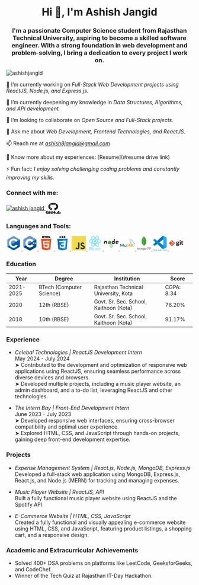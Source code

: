 <h1 align="center">Hi 👋, I'm Ashish Jangid</h1>
<h3 align="center">I'm a passionate Computer Science student from Rajasthan Technical University, aspiring to become a skilled software engineer. With a strong foundation in web development and problem-solving, I bring a dedication to every project I work on.</h3>

<p align="left"> <img src="https://komarev.com/ghpvc/?username=ashishjangid&label=Profile%20views&color=0e75b6&style=flat" alt="ashishjangid" /> </p>

🔭 I’m currently working on *Full-Stack Web Development projects using ReactJS, Node.js, and Express.js.*

🌱 I’m currently deepening my knowledge in *Data Structures, Algorithms, and API development.*

👯 I’m looking to collaborate on *Open Source and Full-Stack projects.*

💬 Ask me about *Web Development, Frontend Technologies, and ReactJS.*

📫 Reach me at *ashish8jangid@gmail.com*

📄 Know more about my experiences: [Resume](#resume drive link)

⚡ Fun fact: *I enjoy solving challenging coding problems and constantly improving my skills.*

<h3 align="left">Connect with me:</h3>
<p align="left">
  <a href="https://https://www.linkedin.com/in/ashish-jangid/" target="blank">
    <img align="center" src="https://raw.githubusercontent.com/rahuldkjain/github-profile-readme-generator/master/src/images/icons/Social/linked-in-alt.svg" alt="ashish jangid" height="30" width="40" />
  </a>
  <a href="https://github.com/ashishxjangid" target="blank">
    <img align="center" src="https://raw.githubusercontent.com/devicons/devicon/master/icons/github/github-original-wordmark.svg" alt="github" height="30" width="40" />
  </a>
</p>

<h3 align="left">Languages and Tools:</h3>
<p align="left">
  <a href="https://www.cprogramming.com/" target="_blank" rel="noreferrer">
    <img src="https://raw.githubusercontent.com/devicons/devicon/master/icons/c/c-original.svg" alt="c" width="40" height="40" />
  </a>
  <a href="https://www.w3schools.com/cpp/" target="_blank" rel="noreferrer">
    <img src="https://raw.githubusercontent.com/devicons/devicon/master/icons/cplusplus/cplusplus-original.svg" alt="cplusplus" width="40" height="40" />
  </a>
  <a href="https://www.w3schools.com/html/" target="_blank" rel="noreferrer">
    <img src="https://raw.githubusercontent.com/devicons/devicon/master/icons/html5/html5-original-wordmark.svg" alt="html" width="40" height="40" />
  </a>
  <a href="https://www.w3schools.com/css/" target="_blank" rel="noreferrer">
    <img src="https://raw.githubusercontent.com/devicons/devicon/master/icons/css3/css3-original-wordmark.svg" alt="css" width="40" height="40" />
  </a>
  <a href="https://www.javascript.com/" target="_blank" rel="noreferrer">
    <img src="https://raw.githubusercontent.com/devicons/devicon/master/icons/javascript/javascript-original.svg" alt="javascript" width="40" height="40" />
  </a>
  <a href="https://reactjs.org/" target="_blank" rel="noreferrer">
    <img src="https://raw.githubusercontent.com/devicons/devicon/master/icons/react/react-original-wordmark.svg" alt="react" width="40" height="40" />
  </a>
  <a href="https://nodejs.org/" target="_blank" rel="noreferrer">
    <img src="https://raw.githubusercontent.com/devicons/devicon/master/icons/nodejs/nodejs-original-wordmark.svg" alt="nodejs" width="40" height="40" />
  </a>
  <a href="https://www.mysql.com/" target="_blank" rel="noreferrer">
    <img src="https://raw.githubusercontent.com/devicons/devicon/master/icons/mysql/mysql-original-wordmark.svg" alt="mysql" width="40" height="40" />
  </a>
  <a href="https://www.mongodb.com/" target="_blank" rel="noreferrer">
    <img src="https://raw.githubusercontent.com/devicons/devicon/master/icons/mongodb/mongodb-original-wordmark.svg" alt="mongodb" width="40" height="40" />
  </a>
  <a href="https://code.visualstudio.com/" target="_blank" rel="noreferrer">
    <img src="https://raw.githubusercontent.com/devicons/devicon/master/icons/vscode/vscode-original-wordmark.svg" alt="vscode" width="40" height="40" />
  </a>
  <a href="https://git-scm.com/" target="_blank" rel="noreferrer">
    <img src="https://raw.githubusercontent.com/devicons/devicon/master/icons/git/git-original-wordmark.svg" alt="git" width="40" height="40" />
  </a>
</p>

<h3 align="left">Education</h3>

| Year        | Degree                           | Institution                             | Score          |
|-------------|----------------------------------|-----------------------------------------|----------------|
| 2021-2025   | BTech (Computer Science)         | Rajasthan Technical University, Kota    | CGPA: 8.34     |
| 2020        | 12th (RBSE)                      | Govt. Sr. Sec. School, Kaithoon (Kota)  | 76.20%         |
| 2018        | 10th (RBSE)                      | Govt. Sr. Sec. School, Kaithoon (Kota)  | 91.17%         |

<h3 align="left">Experience</h3>

- *Celebal Technologies | ReactJS Development Intern*  
  May 2024 - July 2024  
  ➤ Contributed to the development and optimization of responsive web applications using ReactJS, ensuring seamless performance across diverse devices and browsers.  
  ➤ Developed multiple projects, including a music player website, an admin dashboard, and a to-do list, leveraging ReactJS and other technologies.

- *The Intern Bay | Front-End Development Intern*  
  June 2023 - July 2023  
  ➤ Developed responsive web interfaces, ensuring cross-browser compatibility and optimal user experience.  
  ➤ Explored HTML, CSS, and JavaScript through hands-on projects, gaining deep front-end development expertise.

<h3 align="left">Projects</h3>

- *Expense Management System | React.js, Node.js, MongoDB, Express.js*
  Developed a full-stack web application using MongoDB, Express.js, React.js, and Node.js (MERN) for tracking and managing expenses.

- *Music Player Website | ReactJS, API*  
  Built a fully functional music player website using ReactJS and the Spotify API.

- *E-Commerce Website | HTML, CSS, JavaScript*  
  Created a fully functional and visually appealing e-commerce website using HTML, CSS, and JavaScript, featuring product listings, a shopping cart, and a responsive design.


<h3 align="left">Academic and Extracurricular Achievements</h3>

- Solved 400+ DSA problems on platforms like LeetCode, GeeksforGeeks, and CodeChef.
- Winner of the Tech Quiz at Rajasthan IT-Day Hackathon.
